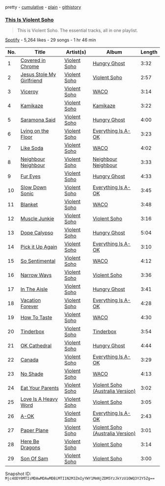 pretty - [cumulative](/playlists/cumulative/37i9dQZF1DZ06evO1BE4x4.md) - [plain](/playlists/plain/37i9dQZF1DZ06evO1BE4x4) - [githistory](https://github.githistory.xyz/mackorone/spotify-playlist-archive/blob/main/playlists/plain/37i9dQZF1DZ06evO1BE4x4)

### [This Is Violent Soho](https://open.spotify.com/playlist/37i9dQZF1DZ06evO1BE4x4)

> This is Violent Soho\. The essential tracks, all in one playlist.

[Spotify](https://open.spotify.com/user/spotify) - 5,264 likes - 29 songs - 1 hr 46 min

| No. | Title | Artist(s) | Album | Length |
|---|---|---|---|---|
| 1 | [Covered in Chrome](https://open.spotify.com/track/3aQ4lsLwgACSSp2vS5OzC9) | [Violent Soho](https://open.spotify.com/artist/2N2EFVDEbp2JB8ulEUVIxp) | [Hungry Ghost](https://open.spotify.com/album/7MGL9NDDFd6JdFUAcJ0GbZ) | 3:32 |
| 2 | [Jesus Stole My Girlfriend](https://open.spotify.com/track/5p6GEo6wrwLpicbGyNH1A4) | [Violent Soho](https://open.spotify.com/artist/2N2EFVDEbp2JB8ulEUVIxp) | [Violent Soho](https://open.spotify.com/album/752CwfZ8NvwXHv8IOjnWV0) | 2:57 |
| 3 | [Viceroy](https://open.spotify.com/track/1GDHLUJbmUrd0Jf88q2pZP) | [Violent Soho](https://open.spotify.com/artist/2N2EFVDEbp2JB8ulEUVIxp) | [WACO](https://open.spotify.com/album/6ix7lKcyEpFlEpyiq8vfne) | 3:14 |
| 4 | [Kamikaze](https://open.spotify.com/track/4LSj32kCt3uKefJZfWiMd8) | [Violent Soho](https://open.spotify.com/artist/2N2EFVDEbp2JB8ulEUVIxp) | [Kamikaze](https://open.spotify.com/album/3ljqE5xXeHOgMHJ0ydRmBV) | 3:22 |
| 5 | [Saramona Said](https://open.spotify.com/track/6n0UZBn3qWgsm13ihODEMS) | [Violent Soho](https://open.spotify.com/artist/2N2EFVDEbp2JB8ulEUVIxp) | [Hungry Ghost](https://open.spotify.com/album/7MGL9NDDFd6JdFUAcJ0GbZ) | 4:00 |
| 6 | [Lying on the Floor](https://open.spotify.com/track/4T9wBvnIkUC8bZDQVXW9BB) | [Violent Soho](https://open.spotify.com/artist/2N2EFVDEbp2JB8ulEUVIxp) | [Everything Is A\-OK](https://open.spotify.com/album/4IayAjHP3LfFZZ79jetguT) | 3:23 |
| 7 | [Like Soda](https://open.spotify.com/track/4h2Pby8QuTBUbsjzn9d81Q) | [Violent Soho](https://open.spotify.com/artist/2N2EFVDEbp2JB8ulEUVIxp) | [WACO](https://open.spotify.com/album/6ix7lKcyEpFlEpyiq8vfne) | 4:02 |
| 8 | [Neighbour Neighbour](https://open.spotify.com/track/25RDhyRdQzU2k7jsgn04h5) | [Violent Soho](https://open.spotify.com/artist/2N2EFVDEbp2JB8ulEUVIxp) | [Neighbour Neighbour](https://open.spotify.com/album/4skF6msX6Vw1U0BbiQYVuF) | 3:33 |
| 9 | [Fur Eyes](https://open.spotify.com/track/7LWjyfOdMrdRWnetsxqBsu) | [Violent Soho](https://open.spotify.com/artist/2N2EFVDEbp2JB8ulEUVIxp) | [Hungry Ghost](https://open.spotify.com/album/7MGL9NDDFd6JdFUAcJ0GbZ) | 4:33 |
| 10 | [Slow Down Sonic](https://open.spotify.com/track/5hWH1tL8kaEOIuUWPMt7ei) | [Violent Soho](https://open.spotify.com/artist/2N2EFVDEbp2JB8ulEUVIxp) | [Everything Is A\-OK](https://open.spotify.com/album/0NoURVN52i7sOfSHeoVXKd) | 3:45 |
| 11 | [Blanket](https://open.spotify.com/track/08k7gNeLvsZamR6Thx8lzZ) | [Violent Soho](https://open.spotify.com/artist/2N2EFVDEbp2JB8ulEUVIxp) | [WACO](https://open.spotify.com/album/6ix7lKcyEpFlEpyiq8vfne) | 3:48 |
| 12 | [Muscle Junkie](https://open.spotify.com/track/6gDmTuKbuGUkFSpVqdZH4r) | [Violent Soho](https://open.spotify.com/artist/2N2EFVDEbp2JB8ulEUVIxp) | [Violent Soho](https://open.spotify.com/album/752CwfZ8NvwXHv8IOjnWV0) | 3:16 |
| 13 | [Dope Calypso](https://open.spotify.com/track/0SUXtdt8aLCt6ENqPwrJ2V) | [Violent Soho](https://open.spotify.com/artist/2N2EFVDEbp2JB8ulEUVIxp) | [Hungry Ghost](https://open.spotify.com/album/7MGL9NDDFd6JdFUAcJ0GbZ) | 5:04 |
| 14 | [Pick it Up Again](https://open.spotify.com/track/1viAAfAMoasBY2OrIiGlxC) | [Violent Soho](https://open.spotify.com/artist/2N2EFVDEbp2JB8ulEUVIxp) | [Everything Is A\-OK](https://open.spotify.com/album/0NoURVN52i7sOfSHeoVXKd) | 3:10 |
| 15 | [So Sentimental](https://open.spotify.com/track/6QVLOVHtYM3oCbiLkr8B8K) | [Violent Soho](https://open.spotify.com/artist/2N2EFVDEbp2JB8ulEUVIxp) | [WACO](https://open.spotify.com/album/6ix7lKcyEpFlEpyiq8vfne) | 4:12 |
| 16 | [Narrow Ways](https://open.spotify.com/track/0k3F1sYirFzPz7o5MW6b2Q) | [Violent Soho](https://open.spotify.com/artist/2N2EFVDEbp2JB8ulEUVIxp) | [Violent Soho](https://open.spotify.com/album/752CwfZ8NvwXHv8IOjnWV0) | 3:36 |
| 17 | [In The Aisle](https://open.spotify.com/track/463MctMxMjFOa8fIgC3lry) | [Violent Soho](https://open.spotify.com/artist/2N2EFVDEbp2JB8ulEUVIxp) | [Hungry Ghost](https://open.spotify.com/album/7MGL9NDDFd6JdFUAcJ0GbZ) | 3:41 |
| 18 | [Vacation Forever](https://open.spotify.com/track/0MkH3VaXZB98jWQ5JnDeu9) | [Violent Soho](https://open.spotify.com/artist/2N2EFVDEbp2JB8ulEUVIxp) | [Everything Is A\-OK](https://open.spotify.com/album/4IayAjHP3LfFZZ79jetguT) | 4:28 |
| 19 | [How To Taste](https://open.spotify.com/track/4TDUxnS5QcrrKua4AKOnPk) | [Violent Soho](https://open.spotify.com/artist/2N2EFVDEbp2JB8ulEUVIxp) | [WACO](https://open.spotify.com/album/6ix7lKcyEpFlEpyiq8vfne) | 4:30 |
| 20 | [Tinderbox](https://open.spotify.com/track/4kzdwZS1CRsIb391XOeTcO) | [Violent Soho](https://open.spotify.com/artist/2N2EFVDEbp2JB8ulEUVIxp) | [Tinderbox](https://open.spotify.com/album/6uWSyefA6d0g8mR1EljR89) | 3:54 |
| 21 | [OK Cathedral](https://open.spotify.com/track/45ERko0Qgz1a1xAHrrKLD9) | [Violent Soho](https://open.spotify.com/artist/2N2EFVDEbp2JB8ulEUVIxp) | [Hungry Ghost](https://open.spotify.com/album/7MGL9NDDFd6JdFUAcJ0GbZ) | 4:44 |
| 22 | [Canada](https://open.spotify.com/track/7eqpBCYDhTfqDCluyE6Ssd) | [Violent Soho](https://open.spotify.com/artist/2N2EFVDEbp2JB8ulEUVIxp) | [Everything Is A\-OK](https://open.spotify.com/album/0NoURVN52i7sOfSHeoVXKd) | 3:29 |
| 23 | [No Shade](https://open.spotify.com/track/0KveCmWIH6u2VQ5MpgeobH) | [Violent Soho](https://open.spotify.com/artist/2N2EFVDEbp2JB8ulEUVIxp) | [WACO](https://open.spotify.com/album/6ix7lKcyEpFlEpyiq8vfne) | 4:13 |
| 24 | [Eat Your Parents](https://open.spotify.com/track/5Z0GVyH0RjhgjVcLYwf1cH) | [Violent Soho](https://open.spotify.com/artist/2N2EFVDEbp2JB8ulEUVIxp) | [Violent Soho \(Australia Version\)](https://open.spotify.com/album/6JekHcc4LeZNIYLanvjWW2) | 3:02 |
| 25 | [Love Is A Heavy Word](https://open.spotify.com/track/2iWQrd8LABqESP9gC4jfYW) | [Violent Soho](https://open.spotify.com/artist/2N2EFVDEbp2JB8ulEUVIxp) | [Violent Soho](https://open.spotify.com/album/752CwfZ8NvwXHv8IOjnWV0) | 3:05 |
| 26 | [A\-OK](https://open.spotify.com/track/7fRmDecaHguRLdKIlccebL) | [Violent Soho](https://open.spotify.com/artist/2N2EFVDEbp2JB8ulEUVIxp) | [Everything Is A\-OK](https://open.spotify.com/album/0NoURVN52i7sOfSHeoVXKd) | 2:43 |
| 27 | [Paper Plane](https://open.spotify.com/track/3j0rJCwtLGdK136n7d92p7) | [Violent Soho](https://open.spotify.com/artist/2N2EFVDEbp2JB8ulEUVIxp) | [Violent Soho \(Australia Version\)](https://open.spotify.com/album/6JekHcc4LeZNIYLanvjWW2) | 3:01 |
| 28 | [Here Be Dragons](https://open.spotify.com/track/5VeV8aExj7SSgNDXr5bdJK) | [Violent Soho](https://open.spotify.com/artist/2N2EFVDEbp2JB8ulEUVIxp) | [Violent Soho](https://open.spotify.com/album/752CwfZ8NvwXHv8IOjnWV0) | 3:14 |
| 29 | [Son Of Sam](https://open.spotify.com/track/3JJm5nPQDNItljLtyIrtGv) | [Violent Soho](https://open.spotify.com/artist/2N2EFVDEbp2JB8ulEUVIxp) | [Violent Soho](https://open.spotify.com/album/752CwfZ8NvwXHv8IOjnWV0) | 3:00 |

Snapshot ID: `Mjc4ODY0MTIsMDAwMDAwMDBiMTI1N2M3ZmIyYWY1MmNjZDM5YzJkYzU1OWQ3Y2Y5Zg==`
